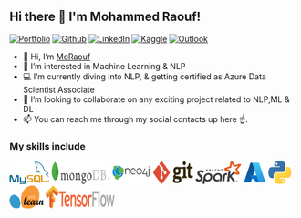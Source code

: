 ## Hi there 👋 I'm Mohammed Raouf!

[![Portfolio](https://img.shields.io/badge/Portfolio-%20MoSpace-orange)](https://moraouf.github.io/MoSpace/)
[![Github](https://img.shields.io/badge/-Github-000?style=flat&logo=Github&logoColor=white)](https://github.com/MoRaouf)
[![LinkedIn](https://img.shields.io/badge/-LinkedIn-blue?style=flat&logo=Linkedin&logoColor=white)](https://www.linkedin.com/in/mohammedraouf/)
[![Kaggle](https://img.shields.io/badge/-Kaggle-20beff?style=flat&logo=Kaggle&logoColor=white)](https://www.kaggle.com/mohammedraouf)
[![Outlook](https://img.shields.io/badge/-Outlook-0078D4?style=flat&logo=Microsoft-Outlook&logoColor=white)](mailto:m.raouf.ai@outlook.com)

- 👋 Hi, I’m [MoRaouf](https://github.com/MoRaouf)
- 👀 I’m interested in Machine Learning & NLP
- 💻 I’m currently diving into NLP, & getting certified as Azure Data Scientist Associate
- 💞️ I’m looking to collaborate on any exciting project related to NLP,ML & DL
- 📫 You can reach me through my social contacts up here ☝️.


### My skills include

<p align="left">
	<img title="MySQL" src="https://github.com/MoRaouf/MoRaouf/blob/main/mysql2.png" width=70" height="40" />
	<img title="MongoDB" src="https://github.com/MoRaouf/MoRaouf/blob/main/MongoDB.png" width=100" height="40" />
	<img title="Neo4J" src="https://github.com/MoRaouf/MoRaouf/blob/main/neo4j.png" width=70" height="40" />
	<img title="Git" src="https://github.com/MoRaouf/MoRaouf/blob/main/git.svg" width="70" height="40" />
	<img title="Spark" src="https://github.com/MoRaouf/MoRaouf/blob/main/apache_spark.svg" width="80" height="40" />
	<img title="Azure" src="https://github.com/MoRaouf/MoRaouf/blob/main/Azure.png" width="40" height="40" />
	<img title="Python" src="https://github.com/MoRaouf/MoRaouf/blob/main/python.svg" width="40" height="40" />
        <img title="Scikit-learn" src="https://github.com/MoRaouf/MoRaouf/blob/main/sk-learn.png" width="60" height="40" />
        <img title="TensorFlow" src="https://github.com/MoRaouf/MoRaouf/blob/main/TensorFlow.png" width="120" height="40" />

</p>


<!---
MoRaouf/MoRaouf is a ✨ special ✨ repository because its `README.md` (this file) appears on your GitHub profile.
You can click the Preview link to take a look at your changes.
--->
